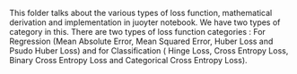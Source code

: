 This folder talks about the various types of loss function, mathematical derivation and implementation in juoyter notebook. We have two types of category
in this. There are two types of loss function categories : For Regression (Mean Absolute Error, Mean Squared Error, Huber Loss and Psudo Huber Loss) and 
for Classification ( Hinge Loss, Cross Entropy Loss, Binary Cross Entropy Loss and Categorical Cross Entropy Loss). 
